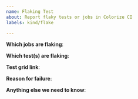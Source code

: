 ```yaml
---
name: Flaking Test
about: Report flaky tests or jobs in Colorize CI
labels: kind/flake

---
```


<!-- Please only use this template for submitting reports about flaky tests or jobs (pass or fail with no underlying change in code) in Colorize CI -->

**Which jobs are flaking**:

**Which test(s) are flaking**:

**Test grid link**:

**Reason for failure**:

**Anything else we need to know**:
